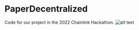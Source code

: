 # PaperDecentralized
Code for our project in the 2022 Chainlink Hackathon.
![alt text](https://github.com/WillK13/PaperDecentralized/blob/main/Logo.jpg?raw=true)

